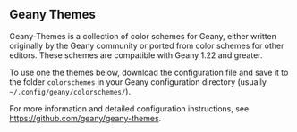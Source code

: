 ## Geany Themes

Geany-Themes is a collection of color schemes for Geany, either written originally by the Geany community or ported from color schemes for other editors.
These schemes are compatible with Geany 1.22 and greater.

To use one the themes below, download the configuration file and save it to the folder `colorschemes` in your Geany configuration directory (usually `~/.config/geany/colorschemes/`).

For more information and detailed configuration instructions, see https://github.com/geany/geany-themes.


